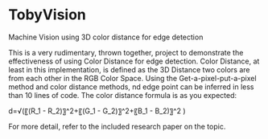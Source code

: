 # TobyVision
Machine Vision using 3D color distance for edge detection

This is a very rudimentary, thrown together, project to demonstrate the effectiveness of using Color Distance for edge detection. Color Distance, at least in this implementation, is defined as the 3D Distance two colors are from each other in the RGB Color Space. Using the Get-a-pixel-put-a-pixel method and color distance methods, nd edge point can be inferred in less than 10 lines of code.
The color distance formula is as you expected:

d=√(〖(R_1  - R_2)〗^2+〖(G_1  - G_2)〗^2+〖B_1  - B_2)〗^2 )

For more detail, refer to the included research paper on the topic.

